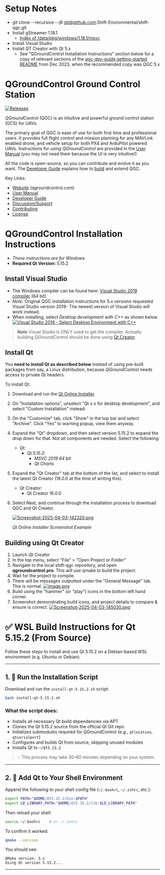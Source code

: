 # Setup Notes

-  git clone --recursive --j8 [git@github.com](mailto:git@github.com):Shift-Environmental/shift-qgc.git
-  Install gStreamer 1.18.1
   -  [Index of /data/pkg/windows/1.18.1/msvc](https://gstreamer.freedesktop.org/data/pkg/windows/)
-  Install Visual Studio
-  Install QT Creator with Qt 5.x
   -  See "QGroundControl Installation Instructions" section below for a copy of relevant sections of the [qgc-dev-guide getting-started README](https://github.com/mavlink/qgc-dev-guide/blob/master/en/getting_started/README.md) from Dec 2023, when the recommended copy was QGC 5.x

# QGroundControl Ground Control Station

[![Releases](https://img.shields.io/github/release/mavlink/QGroundControl.svg)](https://github.com/mavlink/QGroundControl/releases)

_QGroundControl_ (QGC) is an intuitive and powerful ground control station (GCS) for UAVs.

The primary goal of QGC is ease of use for both first time and professional users.
It provides full flight control and mission planning for any MAVLink enabled drone, and vehicle setup for both PX4 and ArduPilot powered UAVs. Instructions for _using QGroundControl_ are provided in the [User Manual](https://docs.qgroundcontrol.com/en/) (you may not need them because the UI is very intuitive!)

All the code is open-source, so you can contribute and evolve it as you want.
The [Developer Guide](https://dev.qgroundcontrol.com/en/) explains how to [build](https://dev.qgroundcontrol.com/en/getting_started/) and extend QGC.

Key Links:

-  [Website](http://qgroundcontrol.com) (qgroundcontrol.com)
-  [User Manual](https://docs.qgroundcontrol.com/en/)
-  [Developer Guide](https://dev.qgroundcontrol.com/en/)
-  [Discussion/Support](https://docs.qgroundcontrol.com/en/Support/Support.html)
-  [Contributing](https://dev.qgroundcontrol.com/en/contribute/)
-  [License](https://github.com/mavlink/qgroundcontrol/blob/master/COPYING.md)

# QGroundControl Installation Instructions

-  _These instructions are for Windows._
-  **Required Qt Version:** 5.15.2

## Install Visual Studio

-  The Windows compiler can be found here: [Visual Studio 2019 compiler](https://visualstudio.microsoft.com/vs/older-downloads/) (64 bit)
-  _Note:_ Original QGC installation instructions for 5.x versions requested Visual Studio version 2019- The newest version of Visual Studio will work instead.
-  When installing, select *Desktop development with C++* as shown below.
   [![Visual Studio 2019 - Select Desktop Environment with C++](https://github.com/mavlink/qgc-dev-guide/raw/master/assets/getting_started/visual_studio_select_features.png)](https://github.com/mavlink/qgc-dev-guide/blob/master/assets/getting_started/visual_studio_select_features.png)

> **Note** Visual Studio is ONLY used to get the compiler. Actually building *QGroundControl* should be done using [Qt Creator](https://github.com/mavlink/qgc-dev-guide/blob/master/en/getting_started/README.md#qt-creator).

## Install Qt

You **need to install Qt as described below** instead of using pre-built packages from say, a Linux distribution, because *QGroundControl* needs access to private Qt headers.

To install Qt:

1. Download and run the [Qt Online Installer](http://www.qt.io/download-open-source)
2. On "Installation options", unselect "Qt x.x for desktop development", and select "Custom Installation" instead.
3. On the "Customize" tab, click "Show" in the top bar and select "Archive". Click "Yes" to warning popup, view them anyway.
4. Expand the "Qt" dropdown, and then select version 5.15.2 to expand the drop down for that. Not all components are needed. Select the following:
   -  Qt:
      -  Qt 5.15.2:
         -  _MSVC 2019 64 bit_
         -  _Qt Charts_
5. Expand the "Qt Creator" tab at the bottom of the list, and select to install the latest Qt Creator (16.0.0 at the time of writing this).
   -  Qt Creator:
      -  Qt Creator 16.0.0
6. Select Next, and continue through the installation process to download QGC and Qt Creator.

   [![Screenshot-2025-04-03-142320.png](https://i.postimg.cc/7PfVbHPY/Screenshot-2025-04-03-142320.png)](https://postimg.cc/rz2WPLtv)

   _Qt Online Installer Screenshot Example_

## Building using Qt Creator

1. Launch *Qt Creator*
2. In the top menu, select "File" > "Open Project or Folder"
3. Navigate to the local shift-qgc repository, and open **qgroundcontrol.pro**.
   This will use qmake to build the project.
4. Wait for the project to compile.
5. There will be messages outputted under the "General Message" tab. This is normal.
   [![image.png](https://i.postimg.cc/Vk1n9mwt/image.png)](https://postimg.cc/fJ2VD4JW)
6. Build using the "hammer" (or "play") icons in the bottom left hand corner.
7. Screenshot demonstrating build icons, and project details to compare & ensure is correct.
   [![Screenshot-2025-04-03-145030.png](https://i.postimg.cc/3rmktVnF/Screenshot-2025-04-03-145030.png)](https://postimg.cc/Lh44XCdJ)


# ✅ WSL Build Instructions for Qt 5.15.2 (From Source)

Follow these steps to install and use Qt 5.15.2 on a Debian-based WSL environment (e.g. Ubuntu or Debian).

---

## 1. 🔧 Run the Installation Script

Download and run the `install-qt-5.15.2.sh` script:

```bash
bash install-qt-5.15.2.sh
```

### What the script does:

* Installs all necessary Qt build dependencies via APT
* Clones the Qt 5.15.2 source from the official Qt Git repo
* Initializes submodules required for QGroundControl (e.g., `qtlocation`, `qtserialport`)
* Configures and builds Qt from source, skipping unused modules
* Installs Qt to `~/Qt5.15.2`

> 💡 This process may take 30–60 minutes depending on your system.

---

## 2. 🧠 Add Qt to Your Shell Environment

Append the following to your shell config file (`~/.bashrc`, `~/.zshrc`, etc.):

```bash
export PATH="$HOME/Qt5.15.2/bin:$PATH"
export LD_LIBRARY_PATH="$HOME/Qt5.15.2/lib:$LD_LIBRARY_PATH"
```

Then reload your shell:

```bash
source ~/.bashrc    # or ~/.zshrc
```

To confirm it worked:

```bash
qmake --version
```

You should see:

```
QMake version: 3.x
Using Qt version 5.15.2...
```

---
